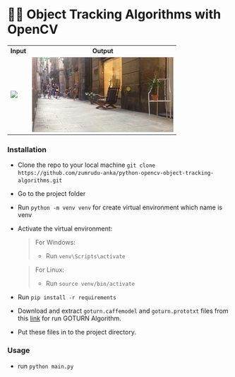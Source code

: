 # 🕵️‍♂️ Object Tracking Algorithms with OpenCV

<p align="center">
    <table align="center">
        <tr>
            <th>Input</th>
            <th>Output</th>
        </tr>
        <tr>
            <td>
                <img src="https://github.com/zumrudu-anka/python-opencv-object-tracking-algorithms/blob/main/resources/gifs/input.gif">
            </td>
            <td>
                <img src="https://github.com/zumrudu-anka/python-opencv-object-tracking-algorithms/blob/main/resources/gifs/output.gif">
            </td>
        </tr>
    </table>
</p>

### Installation

- Clone the repo to your local machine `git clone https://github.com/zumrudu-anka/python-opencv-object-tracking-algorithms.git`
- Go to the project folder
- Run `python -m venv venv` for create virtual environment which name is venv
- Activate the virtual environment:
  > For Windows:
  > - Run `venv\Scripts\activate`

  > For Linux:
  > - Run `source venv/bin/activate`
- Run `pip install -r requirements`
- Download and extract `goturn.caffemodel` and `goturn.prototxt` files from this [link](https://github.com/opencv/opencv_extra/tree/c4219d5eb3105ed8e634278fad312a1a8d2c182d/testdata/tracking) for run GOTURN Algorithm.
- Put these files in to the project directory.

### Usage

- run `python main.py`